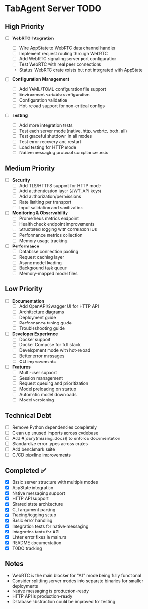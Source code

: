 # TabAgent Server TODO

## High Priority

- [ ] **WebRTC Integration**
  - [ ] Wire AppState to WebRTC data channel handler
  - [ ] Implement request routing through WebRTC
  - [ ] Add WebRTC signaling server port configuration
  - [ ] Test WebRTC with real peer connections
  - Status: WebRTC crate exists but not integrated with AppState

- [ ] **Configuration Management**
  - [ ] Add YAML/TOML configuration file support
  - [ ] Environment variable configuration
  - [ ] Configuration validation
  - [ ] Hot-reload support for non-critical configs

- [ ] **Testing**
  - [ ] Add more integration tests
  - [ ] Test each server mode (native, http, webrtc, both, all)
  - [ ] Test graceful shutdown in all modes
  - [ ] Test error recovery and restart
  - [ ] Load testing for HTTP mode
  - [ ] Native messaging protocol compliance tests

## Medium Priority

- [ ] **Security**
  - [ ] Add TLS/HTTPS support for HTTP mode
  - [ ] Add authentication layer (JWT, API keys)
  - [ ] Add authorization/permissions
  - [ ] Rate limiting per transport
  - [ ] Input validation and sanitization

- [ ] **Monitoring & Observability**
  - [ ] Prometheus metrics endpoint
  - [ ] Health check endpoint improvements
  - [ ] Structured logging with correlation IDs
  - [ ] Performance metrics collection
  - [ ] Memory usage tracking

- [ ] **Performance**
  - [ ] Database connection pooling
  - [ ] Request caching layer
  - [ ] Async model loading
  - [ ] Background task queue
  - [ ] Memory-mapped model files

## Low Priority

- [ ] **Documentation**
  - [ ] Add OpenAPI/Swagger UI for HTTP API
  - [ ] Architecture diagrams
  - [ ] Deployment guide
  - [ ] Performance tuning guide
  - [ ] Troubleshooting guide

- [ ] **Developer Experience**
  - [ ] Docker support
  - [ ] Docker Compose for full stack
  - [ ] Development mode with hot-reload
  - [ ] Better error messages
  - [ ] CLI improvements

- [ ] **Features**
  - [ ] Multi-user support
  - [ ] Session management
  - [ ] Request queuing and prioritization
  - [ ] Model preloading on startup
  - [ ] Automatic model downloads
  - [ ] Model versioning

## Technical Debt

- [ ] Remove Python dependencies completely
- [ ] Clean up unused imports across codebase
- [ ] Add #[deny(missing_docs)] to enforce documentation
- [ ] Standardize error types across crates
- [ ] Add benchmark suite
- [ ] CI/CD pipeline improvements

## Completed ✅

- [x] Basic server structure with multiple modes
- [x] AppState integration
- [x] Native messaging support
- [x] HTTP API support
- [x] Shared state architecture
- [x] CLI argument parsing
- [x] Tracing/logging setup
- [x] Basic error handling
- [x] Integration tests for native-messaging
- [x] Integration tests for API
- [x] Linter error fixes in main.rs
- [x] README documentation
- [x] TODO tracking

## Notes

- WebRTC is the main blocker for "All" mode being fully functional
- Consider splitting server modes into separate binaries for smaller deployments
- Native messaging is production-ready
- HTTP API is production-ready
- Database abstraction could be improved for testing

